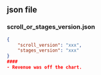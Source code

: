## json file
### scroll_or_stages_version.json
```json
{
    "scroll_version": "xxx",
    "stages_version": "xxx"
}
####
- Revenue was off the chart.
